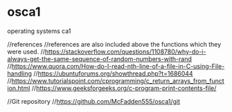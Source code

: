 # osca1
operating systems ca1

//references
//references are also included above the functions which they were used.
//https://stackoverflow.com/questions/1108780/why-do-i-always-get-the-same-sequence-of-random-numbers-with-rand
//https://www.quora.com/How-do-I-read-nth-line-of-a-file-in-C-using-File-handling
//https://ubuntuforums.org/showthread.php?t=1686044
//https://www.tutorialspoint.com/cprogramming/c_return_arrays_from_function.html
//https://www.geeksforgeeks.org/c-program-print-contents-file/

//Git repository
//https://github.com/McFadden555/osca1/git
